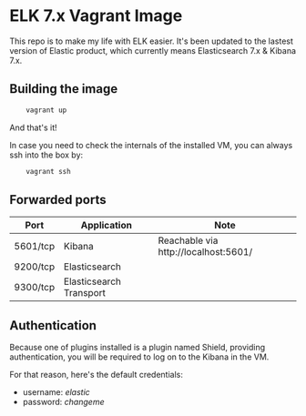 # ELK 7.x Vagrant Image

This repo is to make my life with ELK easier. It's been updated to the lastest
version of Elastic product, which currently means Elasticsearch 7.x & Kibana
7.x. 

## Building the image

```bash
    vagrant up
```

And that's it!

In case you need to check the internals of the installed VM, you can always ssh into the box by:

```bash
    vagrant ssh
```

## Forwarded ports

Port     | Application   | Note                               
---------|---------------|------------------------------------
5601/tcp | Kibana        | Reachable via http://localhost:5601/
9200/tcp | Elasticsearch |
9300/tcp | Elasticsearch Transport|

## Authentication

Because one of plugins installed is a plugin named Shield, providing authentication, you will be required to log on to the Kibana in the VM.

For that reason, here's the default credentials:

 * username: *elastic*
 * password: *changeme*


